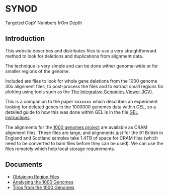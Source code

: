 
# SYNOD

Targeted CopY Numbers frOm Depth

## Introduction

This website describes and distributes files to use
a very straightforward method to look for deletions and duplications
from alignment data.

The technique is very simple and can be done wither genome-wide or for smaller regions of the genome.

Included are files to look for whole gene deletions from the 1000 genome
30x alignment files, to post-process the files and to extract small regions
for plotting using tools such as the [The Integrative Genomics Viewer (IGV)](https://software.broadinstitute.org/software/igv/).

This is a companion to the paper xxxxxxx which describes an experiment looking for deleted genes in the 1000000 genomes data
within GEL, so a detailed guide to how this was done within GEL is in the file 
[GEL instructions](docs/GEL.md).

The alignments for the [1000 genomes project](https://www.internationalgenome.org/data-portal/sample) are available as CRAM alignment files.  These files are large, and alignments
just for the 91 British in England and Scotland samples take 1.4TB
of space for CRAM files (which need to be converted to bam files
before they can be used).  We can use the files remotely which help
local storage requirements.


## Documents

* [Obtaining Region Files](docs/regions.md)
* [Analysing the 1000 Genomes](docs/1000_Genomes)
* [Trios from the 1000 Genomes](docs/1K_Genomes_trios)